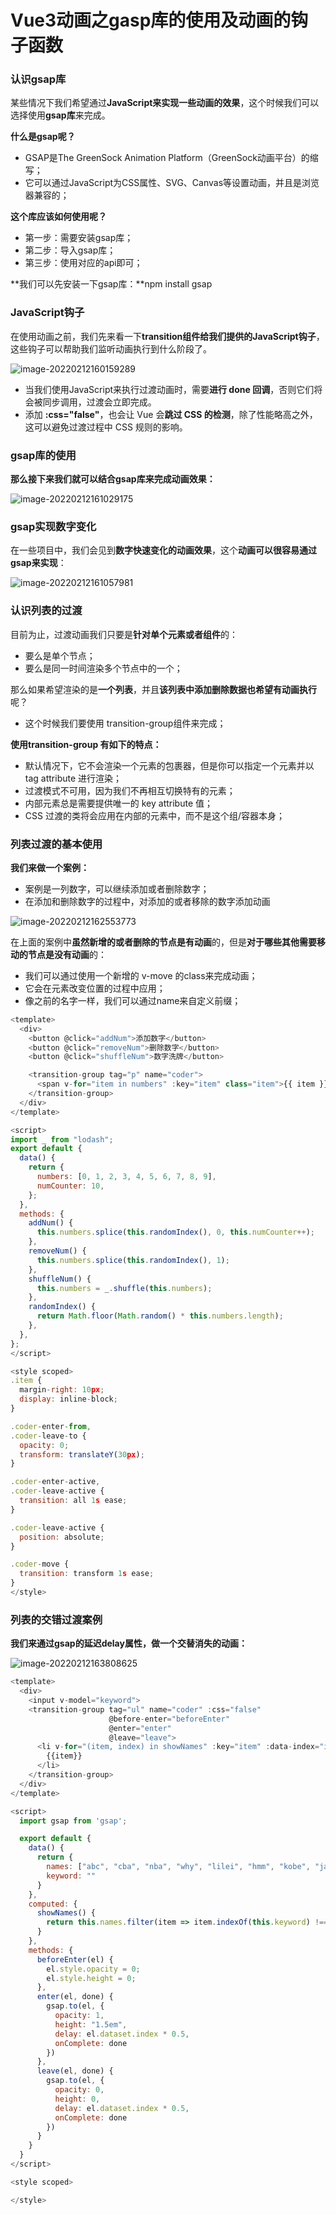 # Vue3动画之gasp库的使用及动画的钩子函数

### 认识gsap库

某些情况下我们希望通过**JavaScript来实现一些动画的效果**，这个时候我们可以选择使用**gsap库**来完成。

**什么是gsap呢？**

- GSAP是The GreenSock Animation Platform（GreenSock动画平台）的缩写； 
- 它可以通过JavaScript为CSS属性、SVG、Canvas等设置动画，并且是浏览器兼容的；

**这个库应该如何使用呢？**

- 第一步：需要安装gsap库；
- 第二步：导入gsap库； 
- 第三步：使用对应的api即可；

**我们可以先安装一下gsap库：**npm install gsap



### JavaScript钩子

在使用动画之前，我们先来看一下**transition组件给我们提供的JavaScript钩子**，这些钩子可以帮助我们监听动画执行到什么阶段了。

![image-20220212160159289](D:\截图\06_Vue3动画\image-20220212160159289.png)

- 当我们使用JavaScript来执行过渡动画时，需要**进行 done 回调**，否则它们将会被同步调用，过渡会立即完成。 
- 添加 **:css="false"**，也会让 Vue 会**跳过 CSS 的检测**，除了性能略高之外，这可以避免过渡过程中 CSS 规则的影响。



### gsap库的使用

**那么接下来我们就可以结合gsap库来完成动画效果：**

![image-20220212161029175](D:\截图\06_Vue3动画\image-20220212161029175.png)



### gsap实现数字变化

在一些项目中，我们会见到**数字快速变化的动画效果**，这个**动画可以很容易通过gsap来实现**：

![image-20220212161057981](D:\截图\06_Vue3动画\image-20220212161057981.png)



### 认识列表的过渡

目前为止，过渡动画我们只要是**针对单个元素或者组件**的：

- 要么是单个节点； 
- 要么是同一时间渲染多个节点中的一个； 

那么如果希望渲染的是**一个列表**，并且**该列表中添加删除数据也希望有动画执行**呢？

- 这个时候我们要使用 transition-group组件来完成；

**使用transition-group 有如下的特点：**

- 默认情况下，它不会渲染一个元素的包裹器，但是你可以指定一个元素并以 tag attribute 进行渲染； 
- 过渡模式不可用，因为我们不再相互切换特有的元素；
- 内部元素总是需要提供唯一的 key attribute 值； 
- CSS 过渡的类将会应用在内部的元素中，而不是这个组/容器本身；



### 列表过渡的基本使用

**我们来做一个案例：**

- 案例是一列数字，可以继续添加或者删除数字； 
- 在添加和删除数字的过程中，对添加的或者移除的数字添加动画

![image-20220212162553773](D:\截图\06_Vue3动画\image-20220212162553773.png)

在上面的案例中**虽然新增的或者删除的节点是有动画**的，但是**对于哪些其他需要移动的节点是没有动画**的：

- 我们可以通过使用一个新增的 v-move 的class来完成动画；
- 它会在元素改变位置的过程中应用；
- 像之前的名字一样，我们可以通过name来自定义前缀；

```javascript
<template>
  <div>
    <button @click="addNum">添加数字</button>
    <button @click="removeNum">删除数字</button>
    <button @click="shuffleNum">数字洗牌</button>

    <transition-group tag="p" name="coder">
      <span v-for="item in numbers" :key="item" class="item">{{ item }}</span>
    </transition-group>
  </div>
</template>

<script>
import _ from "lodash";
export default {
  data() {
    return {
      numbers: [0, 1, 2, 3, 4, 5, 6, 7, 8, 9],
      numCounter: 10,
    };
  },
  methods: {
    addNum() {
      this.numbers.splice(this.randomIndex(), 0, this.numCounter++);
    },
    removeNum() {
      this.numbers.splice(this.randomIndex(), 1);
    },
    shuffleNum() {
      this.numbers = _.shuffle(this.numbers);
    },
    randomIndex() {
      return Math.floor(Math.random() * this.numbers.length);
    },
  },
};
</script>

<style scoped>
.item {
  margin-right: 10px;
  display: inline-block;
}

.coder-enter-from,
.coder-leave-to {
  opacity: 0;
  transform: translateY(30px);
}

.coder-enter-active,
.coder-leave-active {
  transition: all 1s ease;
}

.coder-leave-active {
  position: absolute;
}

.coder-move {
  transition: transform 1s ease;
}
</style>

```





### 列表的交错过渡案例

**我们来通过gsap的延迟delay属性，做一个交替消失的动画：**

![image-20220212163808625](D:\截图\06_Vue3动画\image-20220212163808625.png)

```javascript
<template>
  <div>
    <input v-model="keyword">
    <transition-group tag="ul" name="coder" :css="false"
                      @before-enter="beforeEnter"
                      @enter="enter"
                      @leave="leave">
      <li v-for="(item, index) in showNames" :key="item" :data-index="index">
        {{item}}
      </li>
    </transition-group>
  </div>
</template>

<script>
  import gsap from 'gsap';

  export default {
    data() {
      return {
        names: ["abc", "cba", "nba", "why", "lilei", "hmm", "kobe", "james"],
        keyword: ""
      }
    },
    computed: {
      showNames() {
        return this.names.filter(item => item.indexOf(this.keyword) !== -1)
      }
    },
    methods: {
      beforeEnter(el) {
        el.style.opacity = 0;
        el.style.height = 0;
      },
      enter(el, done) {
        gsap.to(el, {
          opacity: 1,
          height: "1.5em",
          delay: el.dataset.index * 0.5,
          onComplete: done
        })
      },
      leave(el, done) {
        gsap.to(el, {
          opacity: 0,
          height: 0,
          delay: el.dataset.index * 0.5,
          onComplete: done
        })
      }
    }
  }
</script>

<style scoped>

</style>
```

